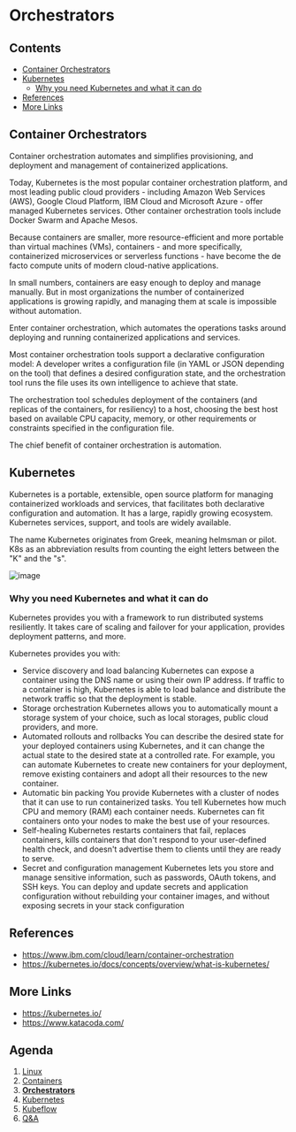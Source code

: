 # Orchestrators <!-- omit in toc -->

## Contents <!-- omit in toc -->

- [Container Orchestrators](#container-orchestrators)
- [Kubernetes](#kubernetes)
  - [Why you need Kubernetes and what it can do](#why-you-need-kubernetes-and-what-it-can-do)
- [References](#references)
- [More Links](#more-links)

## Container Orchestrators

Container orchestration automates and simplifies provisioning, and deployment and management of containerized applications.

Today, Kubernetes is the most popular container orchestration platform, and most leading public cloud providers - including Amazon Web Services (AWS), Google Cloud Platform, IBM Cloud and Microsoft Azure - offer managed Kubernetes services.
Other container orchestration tools include Docker Swarm and Apache Mesos.

Because containers are smaller, more resource-efficient and more portable than virtual machines (VMs), containers - and more specifically, containerized microservices or serverless functions - have become the de facto compute units of modern cloud-native applications.

In small numbers, containers are easy enough to deploy and manage manually.
But in most organizations the number of containerized applications is growing rapidly, and managing them at scale is impossible without automation.

Enter container orchestration, which automates the operations tasks around deploying and running containerized applications and services.

Most container orchestration tools support a declarative configuration model: A developer writes a configuration file (in YAML or JSON depending on the tool) that defines a desired configuration state, and the orchestration tool runs the file uses its own intelligence to achieve that state.

The orchestration tool schedules deployment of the containers (and replicas of the containers, for resiliency) to a host, choosing the best host based on available CPU capacity, memory, or other requirements or constraints specified in the configuration file.

The chief benefit of container orchestration is automation.

## Kubernetes

Kubernetes is a portable, extensible, open source platform for managing containerized workloads and services, that facilitates both declarative configuration and automation. It has a large, rapidly growing ecosystem. Kubernetes services, support, and tools are widely available.

The name Kubernetes originates from Greek, meaning helmsman or pilot.
K8s as an abbreviation results from counting the eight letters between the "K" and the "s".

![image](https://d33wubrfki0l68.cloudfront.net/26a177ede4d7b032362289c6fccd448fc4a91174/eb693/images/docs/container_evolution.svg)

### Why you need Kubernetes and what it can do

Kubernetes provides you with a framework to run distributed systems resiliently. It takes care of scaling and failover for your application, provides deployment patterns, and more.

Kubernetes provides you with:

- Service discovery and load balancing Kubernetes can expose a container using the DNS name or using their own IP address. If traffic to a container is high, Kubernetes is able to load balance and distribute the network traffic so that the deployment is stable.
- Storage orchestration Kubernetes allows you to automatically mount a storage system of your choice, such as local storages, public cloud providers, and more.
- Automated rollouts and rollbacks You can describe the desired state for your deployed containers using Kubernetes, and it can change the actual state to the desired state at a controlled rate. For example, you can automate Kubernetes to create new containers for your deployment, remove existing containers and adopt all their resources to the new container.
- Automatic bin packing You provide Kubernetes with a cluster of nodes that it can use to run containerized tasks. You tell Kubernetes how much CPU and memory (RAM) each container needs. Kubernetes can fit containers onto your nodes to make the best use of your resources.
- Self-healing Kubernetes restarts containers that fail, replaces containers, kills containers that don't respond to your user-defined health check, and doesn't advertise them to clients until they are ready to serve.
- Secret and configuration management Kubernetes lets you store and manage sensitive information, such as passwords, OAuth tokens, and SSH keys. You can deploy and update secrets and application configuration without rebuilding your container images, and without exposing secrets in your stack configuration

## References

- https://www.ibm.com/cloud/learn/container-orchestration
- https://kubernetes.io/docs/concepts/overview/what-is-kubernetes/

## More Links

- https://kubernetes.io/
- https://www.katacoda.com/

## Agenda <!-- omit in toc -->

1. [Linux](02.linux.md)
2. [Containers](03.containers.md)
3. [**Orchestrators**](04.orchestrators.md)
4. [Kubernetes](05.kubernetes.md)
5. [Kubeflow](06.kubeflow.md)
6. [Q&A](07.q&a.md)
